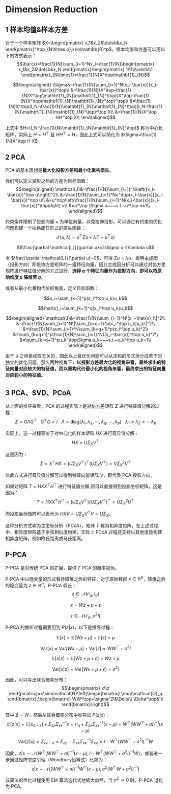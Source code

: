 # Dimension Reduction

## 1 样本均值&样本方差

对于一个样本矩阵 $X=\begin{pmatrix}
    x_1&x_2&\dotsb&x_N
\end{pmatrix}^\top_{N\times p},x\in\mathbb{R}^p$，样本均值和方差可以用以下的方式表示：
$$\bar{x}=\frac{1}{N}\sum_{i=1}^Nx_i=\frac{1}{N}\begin{pmatrix}
    x_1&x_2&\dotsb&x_N
\end{pmatrix}\begin{pmatrix}
    1\\1\\\vdots\\1
\end{pmatrix}_{N\times1}=\frac{1}{N}X^\top\mathbf{1}_{N}$$

$$\begin{aligned}
    \Sigma&=\frac{1}{N}\sum_{i=1}^N(x_i-\bar{x})(x_i-\bar{x})^\top\\
    &=\frac{1}{N}(X^\top-\frac{1}{N}X^\top\mathbf{1}_{N}\mathbf{1}_{N}^\top)(X^\top-\frac{1}{N}X^\top\mathbf{1}_{N}\mathbf{1}_{N}^\top)^\top\\
    &=\frac{1}{N}X^\top(I_N-\frac{1}{N}\mathbf{1}_{N}\mathbf{1}_{N}^\top)(I_N-\frac{1}{N}\mathbf{1}_{N}\mathbf{1}_{N}^\top)^\top X\\
    &=\frac{1}{N}X^\top HH^\top X\\
\end{aligned}$$

上式中 $H=(I_N-\frac{1}{N}\mathbf{1}_{N}\mathbf{1}_{N}^\top)$ 称为中心化矩阵，实际上 $H=H^\top$ 且 $HH^\top=H$，因此上式可以简化为 $\Sigma=\frac{1}{N}X^\top H X$。

## 2 PCA

PCA 的基本思想是**最大化投影方差和最小化重构损失**。

我们可以定义投影之后的方差为目标函数：
$$\begin{aligned}
    \mathcal{J}&=\frac{1}{N}\sum_{i=1}^N\left((x_i-\bar{x})^\top u\right)^2\\
    &=\frac{1}{N}\sum_{i=1}^Nu^\top(x_i-\bar{x})(x_i-\bar{x})^\top u\\
    &=u^\top\left(\frac{1}{N}\sum_{i=1}^N(x_i-\bar{x})(x_i-\bar{x})^\top\right) u\\
    &=u^\top \Sigma u~~~s.t.~u^\top u=1\\
\end{aligned}$$

约束条件限制了投影向量 $u$ 为单位向量，以免拉伸投影。可以通过有约束的优化问题构建一个拉格朗日形式的损失函数：
$$\mathcal{L}(u,\lambda)=u^\top \Sigma u+\lambda(1-u^\top u)$$

$$\frac{\partial \mathcal{L}}{\partial u}=2\Sigma u-2\lambda u$$

令 $\frac{\partial \mathcal{L}}{\partial u}=0$，可得 $\Sigma u=\lambda u$，表明主成因（投影方向）即是协方差矩阵的一组特征向量，因此主成因分析可以通过对协方差矩阵进行特征值分解的方式进行，**选择 $q$ 个特征向量作为投影方向，即可以将原始维度 $p$ 降维至 $q$**。

或者从最小化重构代价的角度，定义目标函数：

$$x_i=\sum_{k=1}^p(x_i^\top u_k)u_k$$

$$\hat{x}_i=\sum_{k=1}^q(x_i^\top u_k)u_k$$

$$\begin{aligned}
    \mathcal{J}&=\frac{1}{N}\sum_{i=1}^N\|x_i-\hat{x}_i\|^2\\
    &=\frac{1}{N}\sum_{i=1}^N\|\sum_{k=q+1}^p(x_i^\top u_k)u_k\|^2\\
    &=\frac{1}{N}\sum_{i=1}^N\sum_{k=q+1}^p(x_i^\top u_k)^2\\
    &=\sum_{k=q+1}^p\frac{1}{N}\sum_{i=1}^N((x_i-\bar{x})^\top u_k)^2\\
    &=\sum_{k=q+1}^pu_k^\top\Sigma u_k~~~s.t.~u_k^\top u_k=1\\
\end{aligned}$$

由于 $u$ 之间是线性无关的，因此以上最优化问题可以从求和的形式拆分成若干的独立的优化问题。那么两种视角下，**以投影方差最大化的视角来看，最终求出的特征向量对应较大的特征值，而以重构代价最小化的视角来看，最终求出的特征向量对应较小的特征值**。

## 3 PCA、SVD、PCoA

从上面的推导来看，PCA 的过程实际上是对协方差矩阵 $\Sigma$ 进行特征值分解的过程：
$$\Sigma=G\Lambda G^\top~~~G^\top G=I~~~\Lambda=\mathrm{diag}(\lambda_1,\lambda_2,\dotsb,\lambda_q,\dotsb,\lambda_p)~~~\lambda_1\geq\lambda_2\geq\dotsb\lambda_p$$

实际上，这一过程等价于对中心化的样本矩阵 $HX$ 进行奇异值分解：
$$HX=U\Sigma_X V^\top$$

这是因为：
$$\Sigma=X^\top HX=(U\Sigma_X V^\top)^\top(U\Sigma_X V^\top)=V\Sigma_X^2V^\top$$

以此方式进行奇异值分解可以得到特征向量矩阵 $V$，即代表 PCA 投影方向。

如果对矩阵 $T=HXX^\top H^\top$ 进行特征值分解,则可以直接得到投影坐标矩阵，这是因为：
$$T=HXX^\top H^\top=(U\Sigma_X V^\top)(U\Sigma_X V^\top)^\top=U\Sigma_X^2U^\top$$

而投影坐标矩阵可以表示为 $HXV=U\Sigma_X V^\top V=U\Sigma_X$。

这种分析方式称为主坐标分析（PCoA），矩阵 $T$ 称为相异度矩阵，在上述过程中，相异度矩阵基于余弦相似度构建，实际上 PCoA 过程还支持以其他度量构建相异度矩阵，例如欧氏距离或马氏距离。

## P-PCA

P-PCA 是对传统 PCA 的扩展，提供了 PCA 的概率视角。

P-PCA 中以隐变量的形式看待降维之后的特征，对于原始数据 $x\in\mathbb{R}^p$，降维之后的隐变量为 $z\in\mathbb{R}^q$，P-PCA 假设：
$$z\in\mathcal{N}(\mathcal{O}_q,I_q)$$

$$x=Wz+\mu+\epsilon$$

$$\epsilon\in\mathcal{N}(\mathcal{O}_p,\sigma^2I)$$

P-PCA 的推断过程需要用到 $P(z|x)$，以下是推导过程：

$$\mathbb{E}[x]=\mathbb{E}[Wz+\mu]+\mathbb{E}[\epsilon]=\mu$$

$$\mathrm{Var}[x]=\mathrm{Var}[Wx+\mu]+\mathrm{Var}[\epsilon]=WW^\top+\sigma^2I$$

$$\mathbb{E}[x|z]=\mathbb{E}[Wz+\mu+\epsilon]=Wz+\mu$$

$$\mathrm{Var}[x|z]=\mathrm{Var}[Wx+\mu+\epsilon]=\sigma^2I$$

因此，可以写出联合概率分布：
$$\begin{pmatrix}
    x\\z
\end{pmatrix}=x\sim\mathcal{N}\left(\begin{bmatrix}
    \mu\\\mathcal{O}_q
\end{bmatrix},\begin{bmatrix}
    WW^\top+\sigma^2I&\Delta\\
    \Delta^\top&I\\
\end{bmatrix}\right)$$

其中 $\Delta=W$，然后从联合概率分布中推导出 $P(z|x)$：
$$\mathbb{E}[z|x]=\mathbb{E}[x_{z-x}]+\Sigma_{zx}\Sigma_{xx}^{-1}x=\mathcal{O}_q+\Sigma_{zx}\Sigma_{xx}^{-1}(x-\mu)=W^\top(WW^\top+\sigma I)^{-1}(x-\mu)$$

$$\mathrm{Var}[z|x]=\Sigma_{zz-x}=\Sigma_{zz}-\Sigma_{zx}\Sigma_{xx}^{-1}\Sigma_{xz}=I-W^\top(WW^\top+\sigma^2I)^{-1}W$$

因此，$z|x\sim\mathcal{N}(W^\top(WW^\top+\sigma I)^{-1}(x-\mu),I-W^\top(WW^\top+\sigma^2I)^{-1}W)$，或者进一步通过矩阵求逆引理（Woodbury恒等式）化简为：
$$z|x\sim\mathcal{N}((WW^\top+\sigma I)^{-1}W^\top(x-\mu),\sigma^2(W^\top W+\sigma^2I)^{-1})$$

该算法的优化过程使用 EM 算法迭代式地极大似然，当 $\sigma^2\rightarrow 0$ 时，P-PCA 退化为 PCA。
